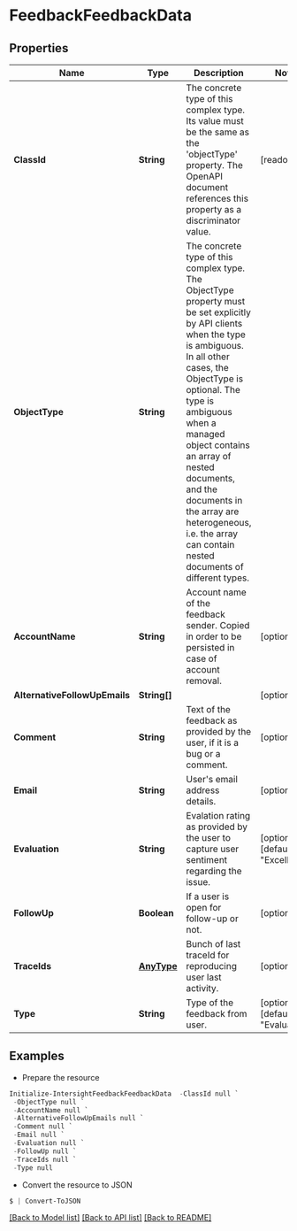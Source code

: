 # FeedbackFeedbackData
## Properties

Name | Type | Description | Notes
------------ | ------------- | ------------- | -------------
**ClassId** | **String** | The concrete type of this complex type. Its value must be the same as the &#39;objectType&#39; property. The OpenAPI document references this property as a discriminator value. | [readonly] 
**ObjectType** | **String** | The concrete type of this complex type. The ObjectType property must be set explicitly by API clients when the type is ambiguous. In all other cases, the  ObjectType is optional.  The type is ambiguous when a managed object contains an array of nested documents, and the documents in the array are heterogeneous, i.e. the array can contain nested documents of different types. | 
**AccountName** | **String** | Account name of the feedback sender. Copied in order to be persisted in case of account removal. | [optional] 
**AlternativeFollowUpEmails** | **String[]** |  | [optional] 
**Comment** | **String** | Text of the feedback as provided by the user, if it is a bug or a comment. | [optional] 
**Email** | **String** | User&#39;s email address details. | [optional] 
**Evaluation** | **String** | Evalation rating as provided by the user to capture user sentiment regarding the issue. | [optional] [default to "Excellent"]
**FollowUp** | **Boolean** | If a user is open for follow-up or not. | [optional] 
**TraceIds** | [**AnyType**](.md) | Bunch of last traceId for reproducing user last activity. | [optional] 
**Type** | **String** | Type of the feedback from user. | [optional] [default to "Evaluation"]

## Examples

- Prepare the resource
```powershell
Initialize-IntersightFeedbackFeedbackData  -ClassId null `
 -ObjectType null `
 -AccountName null `
 -AlternativeFollowUpEmails null `
 -Comment null `
 -Email null `
 -Evaluation null `
 -FollowUp null `
 -TraceIds null `
 -Type null
```

- Convert the resource to JSON
```powershell
$ | Convert-ToJSON
```

[[Back to Model list]](../README.md#documentation-for-models) [[Back to API list]](../README.md#documentation-for-api-endpoints) [[Back to README]](../README.md)

